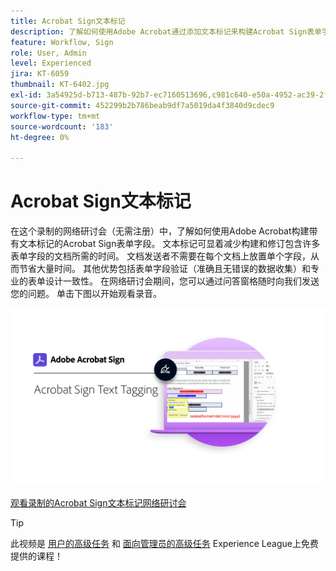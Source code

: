 ```yaml
---
title: Acrobat Sign文本标记
description: 了解如何使用Adobe Acrobat通过添加文本标记来构建Acrobat Sign表单字段
feature: Workflow, Sign
role: User, Admin
level: Experienced
jira: KT-6059
thumbnail: KT-6402.jpg
exl-id: 3a54925d-b713-487b-92b7-ec7160513696,c981c640-e50a-4952-ac39-2f90d6d0cf08
source-git-commit: 452299b2b786beab9df7a5019da4f3840d9cdec9
workflow-type: tm+mt
source-wordcount: '183'
ht-degree: 0%

---
```


# Acrobat Sign文本标记

在这个录制的网络研讨会（无需注册）中，了解如何使用Adobe Acrobat构建带有文本标记的Acrobat Sign表单字段。 文本标记可显着减少构建和修订包含许多表单字段的文档所需的时间。 文档发送者不需要在每个文档上放置单个字段，从而节省大量时间。 其他优势包括表单字段验证（准确且无错误的数据收集）和专业的表单设计一致性。 在网络研讨会期间，您可以通过问答窗格随时向我们发送您的问题。 单击下图以开始观看录音。

[![Watch会话](../assets/Text-Tagging.png)](https://event.on24.com/wcc/r/2338276/415BE4603F60A61A546C0A91528B444F)

[观看录制的Acrobat Sign文本标记网络研讨会](https://event.on24.com/wcc/r/2338276/415BE4603F60A61A546C0A91528B444F)

>[!TIP]
>
>此视频是 [用户的高级任务](https://experienceleague.adobe.com/?recommended=Sign-U-1-2020.3) 和 [面向管理员的高级任务](https://experienceleague.adobe.com/?recommended=Sign-A-1-2020.1) Experience League上免费提供的课程！
